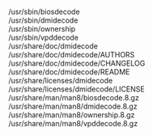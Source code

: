 /usr/sbin/biosdecode  
/usr/sbin/dmidecode  
/usr/sbin/ownership  
/usr/sbin/vpddecode  
/usr/share/doc/dmidecode  
/usr/share/doc/dmidecode/AUTHORS  
/usr/share/doc/dmidecode/CHANGELOG  
/usr/share/doc/dmidecode/README  
/usr/share/licenses/dmidecode  
/usr/share/licenses/dmidecode/LICENSE  
/usr/share/man/man8/biosdecode.8.gz  
/usr/share/man/man8/dmidecode.8.gz  
/usr/share/man/man8/ownership.8.gz  
/usr/share/man/man8/vpddecode.8.gz  
